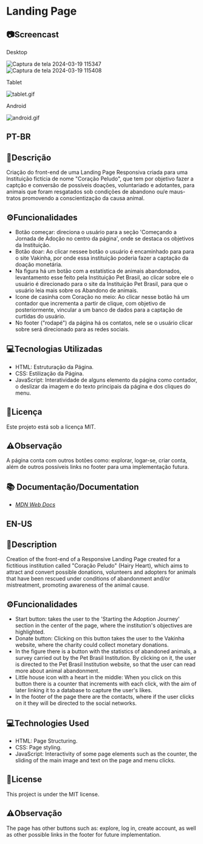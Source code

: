 
# Landing Page
## 📷Screencast

Desktop

![Captura de tela 2024-03-19 115347](https://github.com/CarolFerr/Projetos_Front-End/assets/114115953/441e871a-7c9d-4f4d-bb3e-bb728097b997)
![Captura de tela 2024-03-19 115408](https://github.com/CarolFerr/Projetos_Front-End/assets/114115953/3848dc3c-b246-473f-9e75-a89e81559c3d)

Tablet

![tablet.gif](https://github.com/CarolFerr/Projetos_Front-End/blob/main/Iniciante/landingPage/img/tablet.gif)

Android

![android.gif](https://github.com/CarolFerr/Projetos_Front-End/blob/main/Iniciante/landingPage/img/android.gif)

## PT-BR

## 📝Descrição
Criação do front-end de uma Landing Page Responsiva criada para uma Instituição fictícia de nome "Coração Peludo", que tem por objetivo fazer a captção e conversão de possíveis doações, voluntariado e adotantes, para animais que foram resgatados sob condições de abandono ou/e maus-tratos promovendo a conscientização da causa animal.

## ⚙️Funcionalidades
- Botão começar: direciona o usuário para a seção 'Começando a Jornada de Adoção no centro da página', onde se destaca os objetivos da Instituição.
- Botão doar: Ao clicar nessee botão o usuário é encaminhado para para o site Vakinha, por onde essa instituição poderia fazer a captação da doação monetária.
- Na figura há um botão com a estatística de animais abandonados, levantamento esse feito pela Instituição Pet Brasil, ao clicar sobre ele o usuário é direcionado para o site da Instituição Pet Brasil, para que o usuário leia mais sobre os Abandono de animais.
- Icone de casinha com Coração no meio: Ao clicar nesse botão há um contador que incrementa a partir de clique, com objetivo de posteriormente, vincular a um banco de dados para a captação de curtidas do usuário.
- No footer ("rodapé") da página há os contatos, nele se o usuário clicar sobre será direcionado para as redes sociais.

## 💻Tecnologias Utilizadas
- HTML: Estruturação da Página.
- CSS: Estilização da Página.
- JavaScript: Interatividade de alguns elemento da página como contador, o deslizar da imagem e do texto principais da página e dos cliques do menu.

## 📜Licença
Este projeto está sob a licença MIT.

## ⚠️Observação
A página conta com outros botões como: explorar, logar-se, criar conta, além de outros possíveis links no footer para uma implementação futura. 

## 📚 Documentação/Documentation
- [*MDN Web Docs*](https://developer.mozilla.org/en-US/)

## EN-US
## 📝Description
Creation of the front-end of a Responsive Landing Page created for a fictitious institution called "Coração Peludo" (Hairy Heart), which aims to attract and convert possible donations, volunteers and adopters for animals that have been rescued under conditions of abandonment and/or mistreatment, promoting awareness of the animal cause.

## ⚙️Funcionalidades
- Start button: takes the user to the 'Starting the Adoption Journey' section in the center of the page, where the institution's objectives are highlighted.
- Donate button: Clicking on this button takes the user to the Vakinha website, where the charity could collect monetary donations.
- In the figure there is a button with the statistics of abandoned animals, a survey carried out by the Pet Brasil Institution. By clicking on it, the user is directed to the Pet Brasil Institution website, so that the user can read more about animal abandonment.
- Little house icon with a heart in the middle: When you click on this button there is a counter that increments with each click, with the aim of later linking it to a database to capture the user's likes.
- In the footer of the page there are the contacts, where if the user clicks on it they will be directed to the social networks.

## 💻Technologies Used
- HTML: Page Structuring.
- CSS: Page styling.
- JavaScript: Interactivity of some page elements such as the counter, the sliding of the main image and text on the page and menu clicks.

## 📜License
This project is under the MIT license.

## ⚠️Observação
The page has other buttons such as: explore, log in, create account, as well as other possible links in the footer for future implementation.






